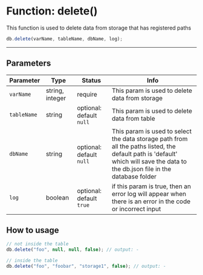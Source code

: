 # Function: delete()

This function is used to delete data from storage that has registered paths

```js
db.delete(varName, tableName, dbName, log);
```

---
## Parameters

| Parameter | Type | Status | Info | 
| --- | --- | --- | --- | 
| `varName` | string, integer | require | This param is used to delete data from storage |
| `tableName` | string | optional: default `null` | This param is used to delete data from table |
| `dbName` | string | optional: default `null` | This param is used to select the data storage path from all the paths listed, the default path is 'default' which will save the data to the db.json file in the database folder |
| `log` | boolean | optional: default `true` | if this param is true, then an error log will appear when there is an error in the code or incorrect input |

## How to usage

```js
// not inside the table
db.delete("foo", null, null, false); // output: -

// inside the table
db.delete("foo", "foobar", "storage1", false); // output: -
```
